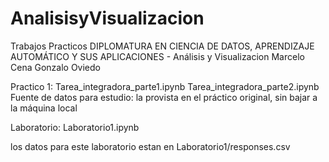 # AnalisisyVisualizacion
Trabajos Practicos DIPLOMATURA EN CIENCIA DE DATOS, APRENDIZAJE AUTOMÁTICO Y SUS APLICACIONES - Análisis y Visualizacion
Marcelo Cena
Gonzalo Oviedo

Practico 1:  Tarea_integradora_parte1.ipynb
             Tarea_integradora_parte2.ipynb
Fuente de datos para estudio: la provista en el práctico original, sin bajar a la máquina local

Laboratorio: Laboratorio1.ipynb

los datos para este laboratorio estan en Laboratorio1/responses.csv

